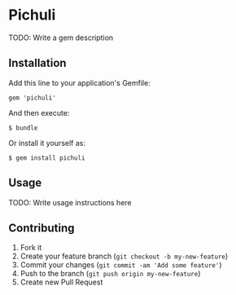 # Pichuli

TODO: Write a gem description

## Installation

Add this line to your application's Gemfile:

    gem 'pichuli'

And then execute:

    $ bundle

Or install it yourself as:

    $ gem install pichuli

## Usage

TODO: Write usage instructions here

## Contributing

1. Fork it
2. Create your feature branch (`git checkout -b my-new-feature`)
3. Commit your changes (`git commit -am 'Add some feature'`)
4. Push to the branch (`git push origin my-new-feature`)
5. Create new Pull Request
